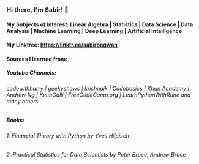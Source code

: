 ### Hi there, I'm Sabir! 👋

#### My Subjects of Interest: Linear Algebra | Statistics | Data Science | Data Analysis | Machine Learning | Deep Learning | Artificial Intelligence 
#### My Linktree: https://linktr.ee/sabirbagwan
#### Sources I learned from:
##### Youtube Channels:
###### codewithharry | geekyshows | krishnaik | Codebasics | Khan Academy | Andrew Ng | KeithGalli | FreeCodeCamp.org | LearnPythonWithRune and many others
##### Books: 
###### 1. Financial Theory with Python by Yves Hilpisch
###### 2. Practical Statistics for Data Scientists by Peter Bruce, Andrew Bruce

<!--
**sabirbagwan/sabirbagwan** is a ✨ _special_ ✨ repository because its `README.md` (this file) appears on your GitHub profile.






Here are some ideas to get you started:

- 🔭 I’m currently working on ...

- 🌱 I’m currently learning ...
- 👯 I’m looking to collaborate on ...
- 🤔 I’m looking for help with ...
- 💬 Ask me about ...
- 📫 How to reach me: ...
- 😄 Pronouns: ...
- ⚡ Fun fact: ...
-->
